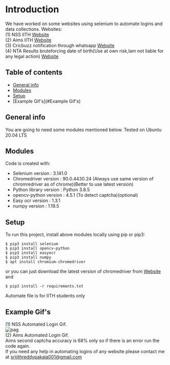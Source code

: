 # Introduction
We have worked on some websites using selenium to automate logins and data collections.
Websites: <br>
 (1) NSS IITH [Website](https://nss.iith.ac.in/hours_portal/)<br>
 (2) Aims IITH [Website](https://aims.iith.ac.in/aims/)<br>
 (3) Cricbuzz notification through whatsapp [Website](https://www.cricbuzz.com/)<br>
 (4) NTA Results bruteforcing date of birth(Use at own risk,Iam not liable for any legal action) [Website](https://ntaresults.nic.in/resultservices/JEEMain-Feb-2021-auth)<br>
 
## Table of contents
* [General info](#general-info)
* [Modules](#Modules)
* [Setup](#setup)
* [Example Gif's](#Example Gif's)


## General info
You are going to need some modules mentioned below.
Tested on Ubuntu 20.04 LTS<br>
	
## Modules
Code is created with:
* Selenium version : 3.141.0
* Chromedriver version :  90.0.4430.24 (Always use same version of chromredriver as of chrome)(Better to use latest version)
* Python library version : Python 3.8.5
* opencv-python version : 4.5.1 (To detect captcha)(optional)
* Easy ocr version : 1.3.1
* numpy version : 1.19.5
 
	
## Setup
To run this project, install above modules locally using pip or pip3:

```
$ pip3 install selenium
$ pip3 install opencv-python
$ pip3 install easyocr
$ pip3 install numpy
$ apt install chromium-chromedriver

```
or you can just download the latest version of chromedriver from [Website](https://chromedriver.chromium.org/downloads)<br>
and <br>
```
$ pip3 install -r requirements.txt
```
Automate file is for IITH students only<br>
## Example Gif's
(1) NSS Automated Login Gif.<br> 
![pag](https://user-images.githubusercontent.com/54314892/113487173-2fbfab00-94d4-11eb-95f4-b646a55e8e89.gif)<br>
(2) Aims Automated Login Gif.<br>
Aims second captcha accuracy is 68% only so if there is an error run the code again.<br>
If you need any help in automating logins of any website please contact me at srijithreddypakala001@gmail.com
